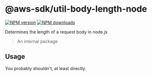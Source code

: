# @aws-sdk/util-body-length-node

[![NPM version](https://img.shields.io/npm/v/@aws-sdk/util-body-length-node/beta.svg)](https://www.npmjs.com/package/@aws-sdk/util-body-length-node)
[![NPM downloads](https://img.shields.io/npm/dm/@aws-sdk/util-body-length-node.svg)](https://www.npmjs.com/package/@aws-sdk/util-body-length-node)

Determines the length of a request body in node.js

> An internal package

## Usage

You probably shouldn't, at least directly.
